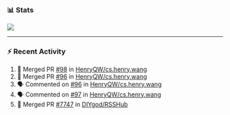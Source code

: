 ### :bar_chart: Stats

<a href="#">
  <img align="center" src="https://github-readme-stats.vercel.app/api?username=henryqw&count_private=true&show_icons=true" />
</a>
<!-- <a href="#">
  <img align="center" src="https://github-readme-stats-git-master.henryqw.vercel.app/api/top-langs/?username=HenryQW&layout=compact" />
</a> -->

---

### :zap: Recent Activity

<!--START_SECTION:activity-->

1. 🎉 Merged PR [#98](https://github.com/HenryQW/cs.henry.wang/pull/98) in [HenryQW/cs.henry.wang](https://github.com/HenryQW/cs.henry.wang)
2. 🎉 Merged PR [#96](https://github.com/HenryQW/cs.henry.wang/pull/96) in [HenryQW/cs.henry.wang](https://github.com/HenryQW/cs.henry.wang)
3. 🗣 Commented on [#96](https://github.com/HenryQW/cs.henry.wang/issues/96) in [HenryQW/cs.henry.wang](https://github.com/HenryQW/cs.henry.wang)
4. 🗣 Commented on [#97](https://github.com/HenryQW/cs.henry.wang/issues/97) in [HenryQW/cs.henry.wang](https://github.com/HenryQW/cs.henry.wang)
5. 🎉 Merged PR [#7747](https://github.com/DIYgod/RSSHub/pull/7747) in [DIYgod/RSSHub](https://github.com/DIYgod/RSSHub)
<!--END_SECTION:activity-->
